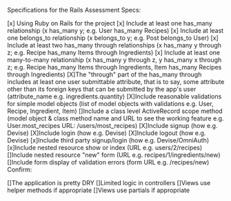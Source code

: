Specifications for the Rails Assessment
Specs:

 [x] Using Ruby on Rails for the project
  [x] Include at least one has_many relationship (x has_many y; e.g. User has_many Recipes)
 [x] Include at least one belongs_to relationship (x belongs_to y; e.g. Post belongs_to User)
 [x] Include at least two has_many through relationships (x has_many y through z; e.g. Recipe has_many Items through Ingredients)
 [x] Include at least one many-to-many relationship (x has_many y through z, y has_many x through z; e.g. Recipe has_many Items through Ingredients, Item has_many Recipes through Ingredients)
 [X]The "through" part of the has_many through includes at least one user submittable attribute, that is to say, some attribute other than its foreign keys that can be submitted by the app's user (attribute_name e.g. ingredients.quantity)
 [X]Include reasonable validations for simple model objects (list of model objects with validations e.g. User, Recipe, Ingredient, Item)
 []Include a class level ActiveRecord scope method (model object & class method name and URL to see the working feature e.g. User.most_recipes URL: /users/most_recipes)
 [X]Include signup (how e.g. Devise)
 [X]Include login (how e.g. Devise)
 [X]Include logout (how e.g. Devise)
 [x]Include third party signup/login (how e.g. Devise/OmniAuth)
 [x]Include nested resource show or index (URL e.g. users/2/recipes)
 []Include nested resource "new" form (URL e.g. recipes/1/ingredients/new)
 []Include form display of validation errors (form URL e.g. /recipes/new)
Confirm:

 []The application is pretty DRY
 []Limited logic in controllers
 []Views use helper methods if appropriate
 []Views use partials if appropriate